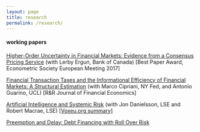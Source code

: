 ```yaml
---
layout: page
title: research
permalink: /research/
---
```


#### working papers

[Higher-Order Uncertainty in Financial Markets: Evidence from a Consensus Pricing Service](https://ssrn.com/abstract=3533518) (with Lerby Ergun, Bank of Canada) [Best Paper Award, Econometric Society European Meeting 2017]

[Financial Transaction Taxes and the Informational Efficiency of Financial Markets: A Structural Estimation](https://authe.github.io/assets/FTT_CiprianiGuarinoUthemann_December19.pdf) (with Marco Cipriani, NY Fed, and Antonio Guarino, UCL) [R&R Journal of Financial Economics]

[Artificial Intelligence and Systemic Risk](https://papers.ssrn.com/sol3/papers.cfm?abstract_id=3410948) (with Jon Danielsson, LSE and Robert Macrae, LSE) [[Voxeu.org summary]](https://voxeu.org/article/artificial-intelligence-central-banker)

[Preemption and Delay: Debt Financing with Roll Over Risk](https://authe.github.io/assets/RunsSocialLearning_Uthemann.pdf)